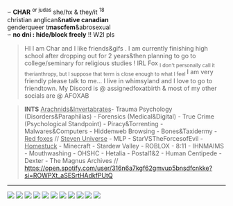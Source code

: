 ⏖  **CHAR** <sup>or judas</sup>  she/hx & they/it  <sup>18</sup>  
christian anglican&**native canadian**   
genderqueer t**mascfem**&abrosexual    
⏖ **no dni :  hide/block freely** !! W2I pls

>  HI I am Char and I like friends&gifs . I am currently finishing high school after dropping out for 2 years&then planning to go to college/seminary for religious studies ! IRL Fox <sub>I don't personally call it therianthropy, but I suppose that term is close enough to what I feel </sub> I am very friendly please talk to me... I live in whimsyland and I love to go to friendtown. My Discord is @ assignedfoxatbirth & most of my other socials are @ AFOXAB

> **INTS** <ins>Arachnids&Invertabrates</ins>- Trauma Psychology (Disorders&Paraphilias) - Forensics (Medical&Digital) - True Crime (Psychological Standpoint) - Piracy&Torrenting - Malwares&Computers - Hiddenweb Browsing - Bones&Taxidermy - <ins>Red foxes</ins> // <ins>Steven Universe</ins> - MLP - StarVSTheForcesofEvil - <ins>Homestuck</ins> - Minecraft - Stardew Valley - ROBLOX - 8:11 - IHNMAIMS - Mouthwashing - OHSHC - Hetalia - Postal1&2 - Human Centipede - Dexter - The Magnus Archives // https://open.spotify.com/user/316n6a7kgf62gmvup5bnsdfcnkke?si=ROWPXt_aSESrtHAdkfPUtQ

---

![](https://64.media.tumblr.com/520bf9138ea3ca14443c425335d7f937/fb9821cba74de91b-c9/s100x200/425b3b47004008a76c02f8c05642bfbf9ae1369f.gifv) ![](https://64.media.tumblr.com/c5bc29a462c0783d11f5275653b6125d/488e05df680b8d93-ac/s100x200/4860519f717c0944b2729dd54f5892b617ba64f9.gifv) ![](https://64.media.tumblr.com/12146e6aa0d01b391920d9e9e80148a1/f517dce967c3aa4f-2a/s250x400/28bc9801aa7cce0c745869ce0fc69b9ee5cd4f69.gifv) ![](https://64.media.tumblr.com/0a9b6c4da10e3c1b1424740f133f028a/dc86c930ad40790a-0a/s250x400/458ebe4913098e1483ff24feb413a4a78daa5f9d.pnj) ![](https://64.media.tumblr.com/e2414ddb29540d9a7b6784695a13994c/dc86c930ad40790a-c2/s250x400/d9e9a8a5f104cfcc5e973201d7859362dfeb6692.pnj) ![](https://64.media.tumblr.com/57dea4bcb0a81103c718a86a0df6c1c1/488e05df680b8d93-74/s100x200/e16a01fa60485c64efee85517d2bc9ef9ee31827.pnj) ![](https://64.media.tumblr.com/5015be33ebf274dc08619c31b582e2fc/cfe7884643d3d496-d7/s250x400/3a85ca3e8fd2c11d2b7bc12f1bf2d54584eb368d.pnj) ![](https://64.media.tumblr.com/c5d3750ed6ebc51f4baf6958c4121adf/2be3d7b7e3b8925d-b5/s100x200/0ab06e8ff5d9011ce582824707afb5cc8dec16fd.gifv) ![](https://64.media.tumblr.com/76771b7e2271c9b33533250e2202c542/6a7579aa5bab2ef2-1b/s100x200/aafbeb417cd0224e032a3cd8f67cec9a5d6a11ab.webp) ![](https://64.media.tumblr.com/e1af7d29ad0aa43947a01822e1ad8629/1b925f9587d95c2b-db/s100x200/d3b4b06cc720ffad7e1da53277c6ee2d0e285fbc.gifv) ![](https://64.media.tumblr.com/1f2c5f2382fbe21ef7bf4d04a68250c2/f4ef729f756e4c4b-c7/s100x200/22b289805d0342431ac490098b457a702377b891.pnj) 
